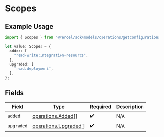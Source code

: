 # Scopes

## Example Usage

```typescript
import { Scopes } from "@vercel/sdk/models/operations/getconfigurations.js";

let value: Scopes = {
  added: [
    "read-write:integration-resource",
  ],
  upgraded: [
    "read:deployment",
  ],
};
```

## Fields

| Field                                                        | Type                                                         | Required                                                     | Description                                                  |
| ------------------------------------------------------------ | ------------------------------------------------------------ | ------------------------------------------------------------ | ------------------------------------------------------------ |
| `added`                                                      | [operations.Added](../../models/operations/added.md)[]       | :heavy_check_mark:                                           | N/A                                                          |
| `upgraded`                                                   | [operations.Upgraded](../../models/operations/upgraded.md)[] | :heavy_check_mark:                                           | N/A                                                          |